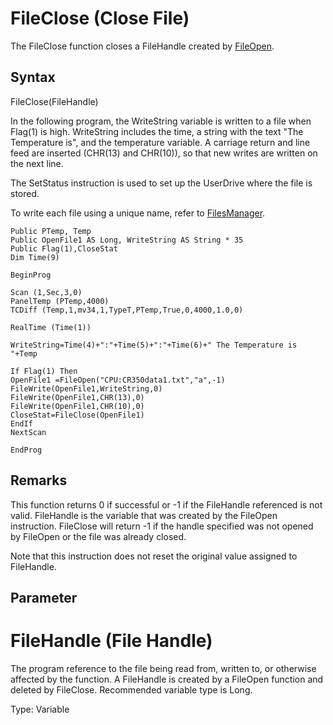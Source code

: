 # FileClose (Close File)

The FileClose function closes a FileHandle created by [FileOpen](fileopen.md).

## Syntax

FileClose(FileHandle)

In the following program, the WriteString variable is written to a file when Flag(1) is high. WriteString includes the time, a string with the text "The Temperature is", and the temperature variable. A carriage return and line feed are inserted (CHR(13) and CHR(10)), so that new writes are written on the next line.

The SetStatus instruction is used to set up the UserDrive where the file is stored.

To write each file using a unique name, refer to [FilesManager](filesmanager2.md).

```
Public PTemp, Temp
Public OpenFile1 AS Long, WriteString AS String * 35
Public Flag(1),CloseStat
Dim Time(9)

BeginProg

Scan (1,Sec,3,0)
PanelTemp (PTemp,4000)
TCDiff (Temp,1,mv34,1,TypeT,PTemp,True,0,4000,1.0,0)

RealTime (Time(1))

WriteString=Time(4)+":"+Time(5)+":"+Time(6)+" The Temperature is "+Temp

If Flag(1) Then
OpenFile1 =FileOpen("CPU:CR350data1.txt","a",-1)
FileWrite(OpenFile1,WriteString,0)
FileWrite(OpenFile1,CHR(13),0)
FileWrite(OpenFile1,CHR(10),0)
CloseStat=FileClose(OpenFile1)
EndIf
NextScan

EndProg
```

## Remarks

This function returns 0 if successful or -1 if the FileHandle referenced is not valid. FileHandle is the variable that was created by the FileOpen instruction. FileClose will return -1 if the handle specified was not opened by FileOpen or the file was already closed.

Note that this instruction does not reset the original value assigned to FileHandle.

## Parameter

# FileHandle (File Handle)

The program reference to the file being read from, written to, or otherwise affected by the function. A FileHandle is created by a FileOpen function and deleted by FileClose. Recommended variable type is Long.

Type: Variable
